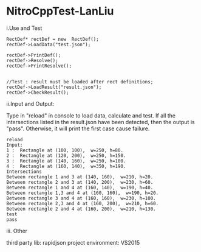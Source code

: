 # NitroCppTest-LanLiu
i.Use and Test

	RectDef* rectDef = new  RectDef();
	rectDef->LoadData("test.json");
	
	rectDef->PrintDef();
	rectDef->Resolve();
	rectDef->PrintResolve();


	//Test : result must be loaded after rect definitions;
	rectDef->LoadResult("result.json");
	rectDef->CheckResult();


ii.Input and Output:

Type in "reload" in console to load data, calculate and test. If all the intersections listed in the result.json have been detected, then the output is "pass". Otherwise, it will print the first case cause failure.
	
	reload
	Input:
	1 :  Rectangle at (100, 100),  w=250, h=80.
	2 :  Rectangle at (120, 200),  w=250, h=150.
	3 :  Rectangle at (140, 160),  w=250, h=100.
	4 :  Rectangle at (160, 140),  w=350, h=190.
	Intersections
	Between rectangle 1 and 3 at (140, 160),  w=210, h=20.
	Between rectangle 2 and 3 at (140, 200),  w=230, h=60.
	Between rectangle 1 and 4 at (160, 140),  w=190, h=40.
	Between rectangle 1,3 and 4 at (160, 160),  w=190, h=20.
	Between rectangle 3 and 4 at (160, 160),  w=230, h=100.
	Between rectangle 2,3 and 4 at (160, 200),  w=210, h=60.
	Between rectangle 2 and 4 at (160, 200),  w=210, h=130.
	test
	pass
	

iii. Other

third party lib: rapidjson
project environment: VS2015
